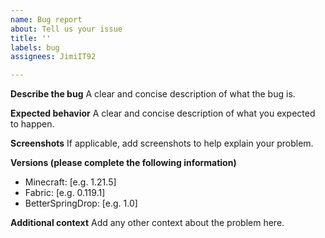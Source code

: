 ```yaml
---
name: Bug report
about: Tell us your issue
title: ''
labels: bug
assignees: JimiIT92

---
```


**Describe the bug**
A clear and concise description of what the bug is.

**Expected behavior**
A clear and concise description of what you expected to happen.

**Screenshots**
If applicable, add screenshots to help explain your problem.

**Versions (please complete the following information)**
- Minecraft: [e.g. 1.21.5]
- Fabric: [e.g. 0.119.1]
- BetterSpringDrop: [e.g. 1.0]

**Additional context**
Add any other context about the problem here.